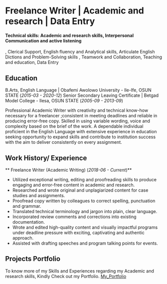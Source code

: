 # Freelance Writer | Academic and research | Data Entry 

#### Technical skills: Academic and research skills, Interpersonal Communication and active listening
, Clerical Support, English fluency and Analytical skills, Articulate English Dictions and Problem-Solving skills , Teamwork and Collaboration, Teaching and education, Data Entry

## Education
B.Arts, English Language | Obafemi Awolowo University - Ile-Ife, OSUN STATE (_2015-03 - 2020-12_)
Senior Secondary Leaving Certificate | Betgad Model College - Ilesa, OSUN STATE (_2005-09 - 2013-09_)

Professional Academic Writer with creativity and technical know-how necessary for a freelancer ;consistent in meeting deadlines and reliable in producing error-free copy. Skilled in using variable wording, voice and complexity based on the brief of the work. A dependable individual proficient in the English Language with extensive experience in education seeking opportunity to expand skills and contribute to institution success with the aim to deliver consistently on every assignment. 

## Work History/ Experience
** Freelance Writer (Academic Writing) (_2018-06 - Current_)**
- Utilized exceptional writing, editing and proofreading skills to produce engaging and error-free content in academic and research.
- Researched and wrote original and unplagiarized content for case studies and assignments.
- Proofread copy written by colleagues to correct spelling, punctuation and grammar.
- Translated technical terminology and jargon into plain, clear language.
- Incorporated review comments and corrections into existing documentation.
- Wrote and edited high-quality content and visually impactful programs under deadline pressure with exciting, captivating and authentic approach.
- Assisted with drafting speeches and program talking points for events.

## Projects Portfolio
To know more of my Skills and Experiences regarding my Academic and research skills, Kindly Check out my Portfolio.
[My_Portfolio](https://docs.google.com/document/d/10XViQFrDnZiv6bPSj6sFJkNs5WZSgl_QPBDIBdXcCfw/edit?usp=sharing)
